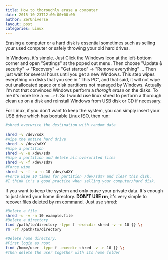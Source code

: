 ```yaml
---
title: How to thoroughly erase a computer
date: 2015-10-23T12:00:00+00:00
author: ZerUniverse
layout: post
categories: Linux
---
```


Erasing a computer or a hard disk is essential sometimes such as selling your used computer or safely throwing your old hard drives<!--more-->.

In Windows, it's simple. Just Click the Windows Icon at the left-bottom corner and open "Settings" at the poped out menu. Then choose "Update & security" -> "Recovery" -> "Get started" -> "Remove everything" ... Then just wait for several hours until you get a new Windows. This step wipes everything on disks that you see in "This PC", and that said, it will not wipe out unallocated space or disk partitions not managed by Windows. Actually I'm not that convinced Windows perform a *thorogh erase* on the disks. To me it's more like a `rm -rf`. So I would use linux shred to perform a thorough clean up on a disk and reinstall Windows from USB disk or CD if necessary.

For Linux, if you don't want to keep the system, you can simply insert your USB drive which has bootable Linux ISO, then run:

```bash
#shred overwrite the destination with random data

shred -v /dev/sdX
#Wipe the entire hard drive
shred -v /dev/sdXY
#Wipe a partition
shred -v -u /dev/sdX
#Wipe a partition and delete all overwrited files
shred -v -f /dev/sdXY
#Force wipe
shred -v -f -u -n 10 /dev/sdXY
#Force wipe 10 times for partition /dev/sdXY and clear this disk.
#I think it's a good practice when selling your computer/hard disk.
```

If you want to keep the system and only erase your private data. It's enough to just shred your home directory. **DON'T USE rm**, it's very simple to [recover files deleted by rm command](/2015-05-10/recover-deleted-file-in-linux/). Just use shred:

```bash
#Delete a file
shred -u -v -n 10 example.file
#Delete a directory
find /path/to/directory -type f -execdir shred -v -n 10 {} \;
rm -rf /path/to/directory

#Delete home directory.
#First login as root
find /home/user -type f -execdir shred -v -n 10 {} \;
#Then delete the user together with its home folder
```